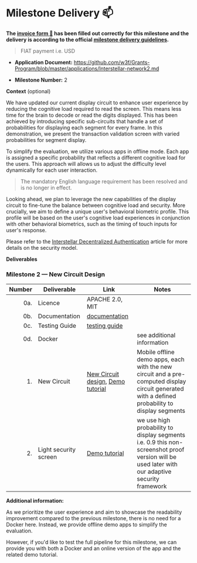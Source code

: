 # Milestone Delivery :mailbox:



**The [invoice form :pencil:](https://docs.google.com/forms/d/e/1FAIpQLSfmNYaoCgrxyhzgoKQ0ynQvnNRoTmgApz9NrMp-hd8mhIiO0A/viewform) has been filled out correctly for this milestone and the delivery is according to the official [milestone delivery guidelines](https://github.com/w3f/Grant-Milestone-Delivery/blob/master/deliveries/milestone-delivery-template.md).**  


> FIAT payment i.e. USD

* **Application Document:** https://github.com/w3f/Grants-Program/blob/master/applications/Interstellar-network2.md

* **Milestone Number:** 2

**Context** (optional)

We have updated our current display circuit to enhance user experience by reducing the cognitive load required to read the screen. This means less time for the brain to decode or read the digits displayed. This has been achieved by introducing specific sub-circuits that handle a set of probabilities for displaying each segment for every frame. In this demonstration, we present the transaction validation screen with varied probabilities for segment display.

To simplify the evaluation, we utilize various apps in offline mode. Each app is assigned a specific probability that reflects a different cognitive load for the users. This approach will allows us to adjust the difficulty level dynamically for each user interaction.
> The mandatory English language requirement has been resolved and is no longer in effect.

Looking ahead, we plan to leverage the new capabilities of the display circuit to fine-tune the balance between cognitive load and security. More crucially, we aim to define a unique user's behavioral biometric profile. This profile will be based on the user's cognitive load experiences in conjunction with other behavioral biometrics, such as the timing of touch inputs for user's response.

Please refer to the [Interstellar Decentralized Authentication](https://medium.com/@jlleleu/interstellar-secure-ux-7d7f095403c9) article for more details on the security model.



**Deliverables**

### Milestone 2 — New Circuit Design


| Number | Deliverable | Link | Notes  |
| -----: | ----------- | -----------|------------ |
| 0a. | Licence  |  APACHE 2.0, MIT | |
| 0b. | Documentation |  [documentation](https://book.interstellar.gg/2M2.html) |   |
| 0c. | Testing Guide | [testing guide](https://book.interstellar.gg/2M2.html#testing-guide) | |
| 0d. | Docker | | see additional information |
| 1. | New Circuit| [New Circuit design](https://github.com/Interstellar-Network/lib_circuits/tree/main/circuit-gen-rs/data/verilog#new-circuit-diagrams), [Demo tutorial](https://book.interstellar.gg/2M2_demo_tutorial.html) | Mobile offline demo apps, each with the new circuit and a pre-computed display circuit generated with a defined probability to display segments |
|2. | Light security screen| [Demo tutorial](https://book.interstellar.gg/2M2_demo_tutorial.html) | we use high probability to display segments i.e. 0.9 this non-screenshot proof version will be used later with our adaptive security framework|

**Additional information:**

As we prioritize the user experience and aim to showcase the readability improvement compared to the previous milestone, there is no need for a Docker here. Instead, we provide offline demo apps to simplify the evaluation. 

However, if you'd like to test the full pipeline for this milestone, we can provide you with both a Docker and an online version of the app and the related demo tutorial.


